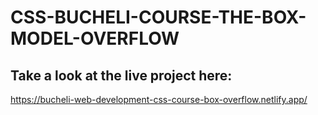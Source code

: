 # CSS-BUCHELI-COURSE-THE-BOX-MODEL-OVERFLOW

## Take a look at the live project here:
https://bucheli-web-development-css-course-box-overflow.netlify.app/
